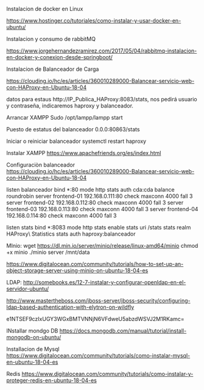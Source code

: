 Instalacion de docker en Linux

https://www.hostinger.co/tutoriales/como-instalar-y-usar-docker-en-ubuntu/


Instalacion y consumo de rabbitMQ

https://www.jorgehernandezramirez.com/2017/05/04/rabbitmq-instalacion-en-docker-y-conexion-desde-springboot/


Instalacion de Balanceador de Carga

https://clouding.io/hc/es/articles/360010289000-Balancear-servicio-web-con-HAProxy-en-Ubuntu-18-04

datos para estaus
 http://IP_Publica_HAProxy:8083/stats, nos pedirá usuario y contraseña, indicaremos haproxy y balanceador.
 
 
 Arrancar XAMPP
 Sudo /opt/lampp/lampp start
 
 Puesto de estatus del balanceador
 0.0.0:80863/stats
 
 Iniciar o reiniciar balanceador
 systemctl restart haproxy
 
 
 Instalar XAMPP
 https://www.apachefriends.org/es/index.html
 
 
 
 Configuraciòn balanceador
 https://clouding.io/hc/es/articles/360010289000-Balancear-servicio-web-con-HAProxy-en-Ubuntu-18-04
 
 
 listen balanceador
	bind *:80
	mode http
	stats auth cda:cda
	balance roundrobin
	server frontend-01 192.168.0.111:80 check maxconn 4000 fall 3
	server frontend-02 192.168.0.112:80 check maxconn 4000 fall 3
	server frontend-03 192.168.0.113:80 check maxconn 4000 fall 3
	server frontend-04 192.168.0.114:80 check maxconn 4000 fall 3

listen stats
	bind *:8083
	mode http
	stats enable
	stats uri /stats
	stats realm HAProxy\ Statistics
	stats auth haproxy:balanceador
 



MInio:
wget https://dl.min.io/server/minio/release/linux-amd64/minio
chmod +x minio
./minio server /mnt/data

https://www.digitalocean.com/community/tutorials/how-to-set-up-an-object-storage-server-using-minio-on-ubuntu-18-04-es


LDAP:
http://somebooks.es/12-7-instalar-y-configurar-openldap-en-el-servidor-ubuntu/


http://www.mastertheboss.com/jboss-server/jboss-security/configuring-ldap-based-authentication-with-elytron-on-wildfly

e1NTSEF9czIxUGY3WGxBMTVNNjN6VFdweU5abzdWSVJ2M1RKamc=

INstallar mondgo DB
https://docs.mongodb.com/manual/tutorial/install-mongodb-on-ubuntu/



Installacion de Mysql
https://www.digitalocean.com/community/tutorials/como-instalar-mysql-en-ubuntu-18-04-es

Redis
https://www.digitalocean.com/community/tutorials/como-instalar-y-proteger-redis-en-ubuntu-18-04-es


